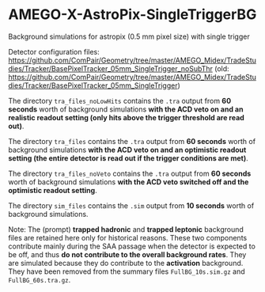 # AMEGO-X-AstroPix-SingleTriggerBG
Background simulations for astropix (0.5 mm pixel size) with single trigger

Detector configuration files: https://github.com/ComPair/Geometry/tree/master/AMEGO_Midex/TradeStudies/Tracker/BasePixelTracker_05mm_SingleTrigger_noSubThr (old: https://github.com/ComPair/Geometry/tree/master/AMEGO_Midex/TradeStudies/Tracker/BasePixelTracker_05mm_SingleTrigger)

The directory `tra_files_noLowHits` contains the `.tra` output from **60 seconds** worth of background simulations **with the ACD veto on and an realistic readout setting (only hits above the trigger threshold are read out)**.

The directory `tra_files` contains the `.tra` output from **60 seconds** worth of background simulations **with the ACD veto on and an optimistic readout setting (the entire detector is read out if the trigger conditions are met)**.

The directory `tra_files_noVeto` contains the `.tra` output from **60 seconds** worth of background simulations **with the ACD veto switched off and the optimistic readout setting**.

The directory `sim_files` contains the `.sim` output from **10 seconds** worth of background simulations.

Note: The (prompt) **trapped hadronic** and **trapped leptonic** background files are retained here only for historical reasons. These two components contribute mainly during the SAA passage when the detector is expected to be off, and thus **do not contribute to the overall background rates**. They are simulated because they do contribute to the **activation** background. They have been removed from the summary files `FullBG_10s.sim.gz` and `FullBG_60s.tra.gz`. 


